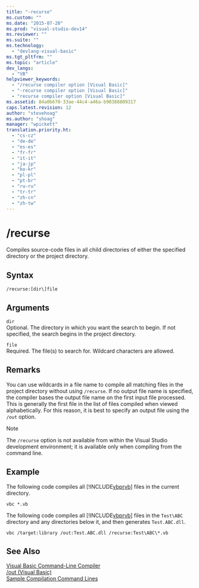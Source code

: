 ```yaml
---
title: "-recurse"
ms.custom: ""
ms.date: "2015-07-20"
ms.prod: "visual-studio-dev14"
ms.reviewer: ""
ms.suite: ""
ms.technology: 
  - "devlang-visual-basic"
ms.tgt_pltfrm: ""
ms.topic: "article"
dev_langs: 
  - "VB"
helpviewer_keywords: 
  - "/recurse compiler option [Visual Basic]"
  - "-recurse compiler option [Visual Basic]"
  - "recurse compiler option [Visual Basic]"
ms.assetid: 84a0b670-33ae-44c4-a46a-b90388809317
caps.latest.revision: 12
author: "stevehoag"
ms.author: "shoag"
manager: "wpickett"
translation.priority.ht: 
  - "cs-cz"
  - "de-de"
  - "es-es"
  - "fr-fr"
  - "it-it"
  - "ja-jp"
  - "ko-kr"
  - "pl-pl"
  - "pt-br"
  - "ru-ru"
  - "tr-tr"
  - "zh-cn"
  - "zh-tw"
---
```

# /recurse
Compiles source-code files in all child directories of either the specified directory or the project directory.  
  
## Syntax  
  
```  
/recurse:[dir\]file  
```  
  
## Arguments  
 `dir`  
 Optional. The directory in which you want the search to begin. If not specified, the search begins in the project directory.  
  
 `file`  
 Required. The file(s) to search for. Wildcard characters are allowed.  
  
## Remarks  
 You can use wildcards in a file name to compile all matching files in the project directory without using `/recurse`. If no output file name is specified, the compiler bases the output file name on the first input file processed. This is generally the first file in the list of files compiled when viewed alphabetically. For this reason, it is best to specify an output file using the `/out` option.  
  
> [!NOTE]
>  The `/recurse` option is not available from within the Visual Studio development environment; it is available only when compiling from the command line.  
  
## Example  
 The following code compiles all [!INCLUDE[vbprvb](../../../csharp/programming-guide/concepts/linq/includes/vbprvb_md.md)] files in the current directory.  
  
```  
vbc *.vb  
```  
  
 The following code compiles all [!INCLUDE[vbprvb](../../../csharp/programming-guide/concepts/linq/includes/vbprvb_md.md)] files in the `Test\ABC` directory and any directories below it, and then generates `Test.ABC.dll`.  
  
```  
vbc /target:library /out:Test.ABC.dll /recurse:Test\ABC\*.vb  
```  
  
## See Also  
 [Visual Basic Command-Line Compiler](../../../visual-basic/reference/command-line-compiler/index.md)   
 [/out (Visual Basic)](../../../visual-basic/reference/command-line-compiler/out.md)   
 [Sample Compilation Command Lines](../../../visual-basic/reference/command-line-compiler/sample-compilation-command-lines.md)